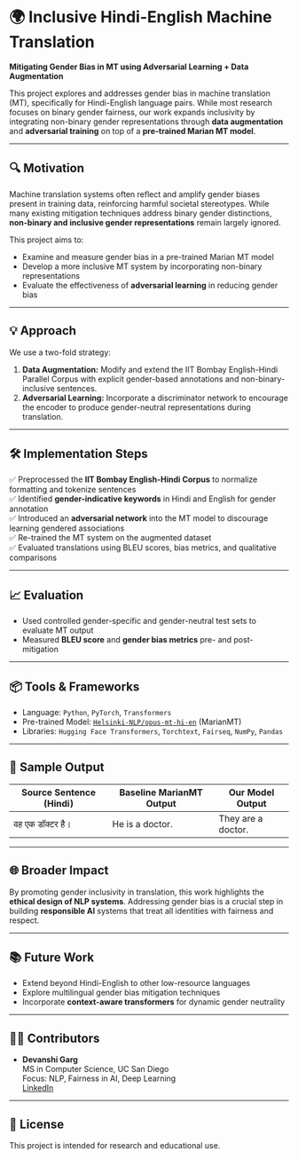 # 🌍 Inclusive Hindi-English Machine Translation  
**Mitigating Gender Bias in MT using Adversarial Learning + Data Augmentation**

This project explores and addresses gender bias in machine translation (MT), specifically for Hindi-English language pairs. While most research focuses on binary gender fairness, our work expands inclusivity by integrating non-binary gender representations through **data augmentation** and **adversarial training** on top of a **pre-trained Marian MT model**.

---

## 🔍 Motivation

Machine translation systems often reflect and amplify gender biases present in training data, reinforcing harmful societal stereotypes. While many existing mitigation techniques address binary gender distinctions, **non-binary and inclusive gender representations** remain largely ignored.

This project aims to:  
- Examine and measure gender bias in a pre-trained Marian MT model  
- Develop a more inclusive MT system by incorporating non-binary representations  
- Evaluate the effectiveness of **adversarial learning** in reducing gender bias  

---

## 💡 Approach

We use a two-fold strategy:
1. **Data Augmentation:** Modify and extend the IIT Bombay English-Hindi Parallel Corpus with explicit gender-based annotations and non-binary-inclusive sentences.
2. **Adversarial Learning:** Incorporate a discriminator network to encourage the encoder to produce gender-neutral representations during translation.

---

## 🛠️ Implementation Steps

✅ Preprocessed the **IIT Bombay English-Hindi Corpus** to normalize formatting and tokenize sentences  
✅ Identified **gender-indicative keywords** in Hindi and English for gender annotation  
✅ Introduced an **adversarial network** into the MT model to discourage learning gendered associations  
✅ Re-trained the MT system on the augmented dataset  
✅ Evaluated translations using BLEU scores, bias metrics, and qualitative comparisons

---

## 📈 Evaluation

- Used controlled gender-specific and gender-neutral test sets to evaluate MT output
- Measured **BLEU score** and **gender bias metrics** pre- and post-mitigation

---

## 📦 Tools & Frameworks

- Language: `Python`, `PyTorch`, `Transformers`
- Pre-trained Model: [`Helsinki-NLP/opus-mt-hi-en`](https://huggingface.co/Helsinki-NLP/opus-mt-hi-en) (MarianMT)
- Libraries: `Hugging Face Transformers`, `Torchtext`, `Fairseq`, `NumPy`, `Pandas`

---

## 🧪 Sample Output

| Source Sentence (Hindi) | Baseline MarianMT Output | Our Model Output |
|-------------------------|--------------------------|------------------|
| वह एक डॉक्टर है।       | He is a doctor.          | They are a doctor. |

---

## 🌐 Broader Impact

By promoting gender inclusivity in translation, this work highlights the **ethical design of NLP systems**. Addressing gender bias is a crucial step in building **responsible AI** systems that treat all identities with fairness and respect.

---

## 📚 Future Work

- Extend beyond Hindi-English to other low-resource languages  
- Explore multilingual gender bias mitigation techniques  
- Incorporate **context-aware transformers** for dynamic gender neutrality

---

## 👩‍💻 Contributors

- **Devanshi Garg**  
  MS in Computer Science, UC San Diego  
  Focus: NLP, Fairness in AI, Deep Learning  
  [LinkedIn](https://linkedin.com/in/garg-devanshi)

---

## 📝 License

This project is intended for research and educational use.
